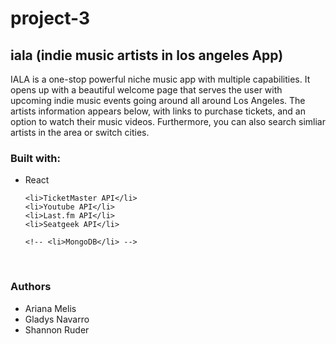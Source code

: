 # project-3 

## iala (indie music artists in los angeles App)

IALA is a one-stop powerful niche music app with multiple capabilities. 
It opens up with a beautiful welcome page that serves the user with upcoming indie music events going around all around Los Angeles. 
The artists information appears below, with links to purchase tickets, and an option to watch their music videos. 
Furthermore, you can also search simliar artists in the area or switch cities.

<h3>Built with:</h3>
<ul>
    <li>React</li>
    
    <li>TicketMaster API</li>
    <li>Youtube API</li>
    <li>Last.fm API</li>
    <li>Seatgeek API</li>

    <!-- <li>MongoDB</li> -->
</ul>
</br>
<h3>Authors</h3>
<ul>
    <li>Ariana Melis</li>
    <li>Gladys Navarro</li>
    <li>Shannon Ruder</li>
</ul>

